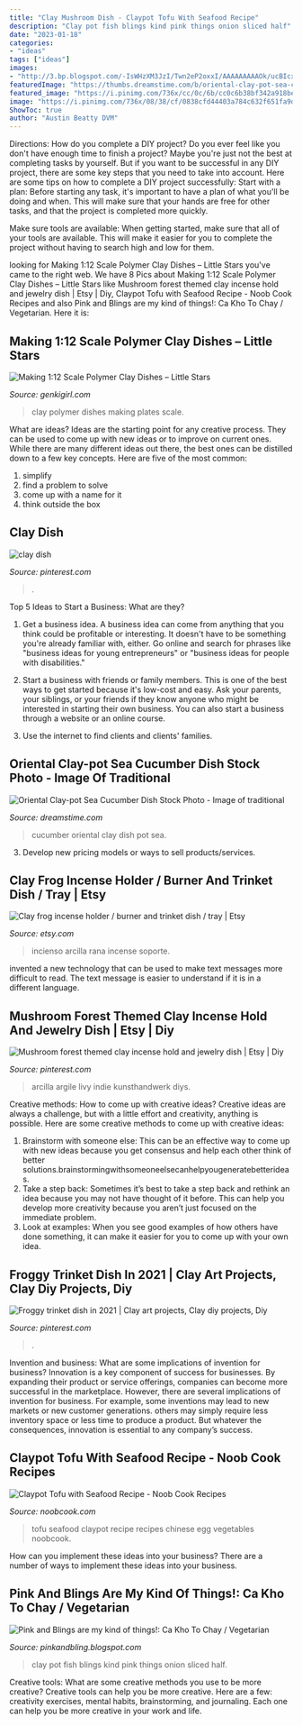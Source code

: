 ```yaml
---
title: "Clay Mushroom Dish - Claypot Tofu With Seafood Recipe"
description: "Clay pot fish blings kind pink things onion sliced half"
date: "2023-01-18"
categories:
- "ideas"
tags: ["ideas"]
images:
- "http://3.bp.blogspot.com/-IsWHzXM3JzI/Twn2eP2oxxI/AAAAAAAAAOk/ucBIcxLsGYk/s1600/384375_10150553625431240_693206239_10646420_611453414_n.jpg"
featuredImage: "https://thumbs.dreamstime.com/b/oriental-clay-pot-sea-cucumber-dish-fried-sweet-bean-30642156.jpg"
featured_image: "https://i.pinimg.com/736x/cc/0c/6b/cc0c6b38bf342a918bef6c659a9cc225.jpg"
image: "https://i.pinimg.com/736x/08/38/cf/0838cfd44403a784c632f651fa9d1cc9.jpg"
ShowToc: true
author: "Austin Beatty DVM"
---
```



Directions: How do you complete a DIY project?
Do you ever feel like you don't have enough time to finish a project? Maybe you're just not the best at completing tasks by yourself. But if you want to be successful in any DIY project, there are some key steps that you need to take into account. Here are some tips on how to complete a DIY project successfully:
Start with a plan: Before starting any task, it's important to have a plan of what you'll be doing and when. This will make sure that your hands are free for other tasks, and that the project is completed more quickly.

Make sure tools are available: When getting started, make sure that all of your tools are available. This will make it easier for you to complete the project without having to search high and low for them.

	

		
looking for Making 1:12 Scale Polymer Clay Dishes – Little Stars you've came to the right web. We have 8 Pics about Making 1:12 Scale Polymer Clay Dishes – Little Stars like Mushroom forest themed clay incense hold and jewelry dish | Etsy | Diy, Claypot Tofu with Seafood Recipe - Noob Cook Recipes and also Pink and Blings are my kind of things!: Ca Kho To Chay / Vegetarian. Here it is:
		
    
## Making 1:12 Scale Polymer Clay Dishes – Little Stars

<img loading=lazy src="http://www.genkigirl.com/dollyblog/wp-content/uploads/2011/05/plates.jpg" onerror="this.onerror=null;this.src='https://tse1.mm.bing.net/th?id=OIP.-xcmhUvUvOvh_5IB5zPVCQHaFj&amp;pid=15.1';" alt="Making 1:12 Scale Polymer Clay Dishes – Little Stars">

_Source: genkigirl.com_

>clay polymer dishes making plates scale. 

	

What are ideas?
Ideas are the starting point for any creative process. They can be used to come up with new ideas or to improve on current ones. While there are many different ideas out there, the best ones can be distilled down to a few key concepts. Here are five of the most common:
1. simplify
2. find a problem to solve
3. come up with a name for it
4. think outside the box

    
## Clay Dish

<img loading=lazy src="https://i.pinimg.com/736x/cc/0c/6b/cc0c6b38bf342a918bef6c659a9cc225.jpg" onerror="this.onerror=null;this.src='https://tse2.mm.bing.net/th?id=OIP.mT5Q_KKu7sWu6QIYgDH49wHaHa&amp;pid=15.1';" alt="clay dish">

_Source: pinterest.com_

>. 

	

Top 5 Ideas to Start a Business: What are they?
1. Get a business idea. A business idea can come from anything that you think could be profitable or interesting. It doesn't have to be something you're already familiar with, either. Go online and search for phrases like "business ideas for young entrepreneurs" or "business ideas for people with disabilities."
2. Start a business with friends or family members. This is one of the best ways to get started because it's low-cost and easy. Ask your parents, your siblings, or your friends if they know anyone who might be interested in starting their own business. You can also start a business through a website or an online course.

3. Use the internet to find clients and clients' families.

    
## Oriental Clay-pot Sea Cucumber Dish Stock Photo - Image Of Traditional

<img loading=lazy src="https://thumbs.dreamstime.com/b/oriental-clay-pot-sea-cucumber-dish-fried-sweet-bean-30642156.jpg" onerror="this.onerror=null;this.src='https://tse4.mm.bing.net/th?id=OIP.G27MlNcoY70-1KGt59xykAHaJd&amp;pid=15.1';" alt="Oriental Clay-pot Sea Cucumber Dish Stock Photo - Image of traditional">

_Source: dreamstime.com_

>cucumber oriental clay dish pot sea. 

	

3. Develop new pricing models or ways to sell products/services.

    
## Clay Frog Incense Holder / Burner And Trinket Dish / Tray | Etsy

<img loading=lazy src="https://i.etsystatic.com/25650469/r/il/d5c26c/3165578388/il_1140xN.3165578388_dctf.jpg" onerror="this.onerror=null;this.src='https://tse1.mm.bing.net/th?id=OIP._JwVwB3Tq5hxMqIj647IBAHaJ4&amp;pid=15.1';" alt="Clay frog incense holder / burner and trinket dish / tray | Etsy">

_Source: etsy.com_

>incienso arcilla rana incense soporte. 

	

invented a new technology that can be used to make text messages more difficult to read. The text message is easier to understand if it is in a different language.

    
## Mushroom Forest Themed Clay Incense Hold And Jewelry Dish | Etsy | Diy

<img loading=lazy src="https://i.pinimg.com/originals/c4/56/8a/c4568aa9412624710f586c8e0e1b94bb.jpg" onerror="this.onerror=null;this.src='https://tse4.mm.bing.net/th?id=OIP.HatLVp7DUhoa7aErAdQrqgHaGt&amp;pid=15.1';" alt="Mushroom forest themed clay incense hold and jewelry dish | Etsy | Diy">

_Source: pinterest.com_

>arcilla argile livy indie kunsthandwerk diys. 

	

Creative methods: How to come up with creative ideas?
Creative ideas are always a challenge, but with a little effort and creativity, anything is possible. Here are some creative methods to come up with creative ideas:
1. Brainstorm with someone else: This can be an effective way to come up with new ideas because you get consensus and help each other think of better solutions.brainstormingwithsomeoneelsecanhelpyougeneratebetterideas.
2. Take a step back: Sometimes it’s best to take a step back and rethink an idea because you may not have thought of it before. This can help you develop more creativity because you aren’t just focused on the immediate problem.
3. Look at examples: When you see good examples of how others have done something, it can make it easier for you to come up with your own idea.

    
## Froggy Trinket Dish In 2021 | Clay Art Projects, Clay Diy Projects, Diy

<img loading=lazy src="https://i.pinimg.com/736x/08/38/cf/0838cfd44403a784c632f651fa9d1cc9.jpg" onerror="this.onerror=null;this.src='https://tse3.mm.bing.net/th?id=OIP.QyZjh4hx0oDy5Mu2Jgtq3QHaNJ&amp;pid=15.1';" alt="Froggy trinket dish in 2021 | Clay art projects, Clay diy projects, Diy">

_Source: pinterest.com_

>. 

	

Invention and business: What are some implications of invention for business?
Innovation is a key component of success for businesses. By expanding their product or service offerings, companies can become more successful in the marketplace. However, there are several implications of invention for business. For example, some inventions may lead to new markets or new customer generations. others may simply require less inventory space or less time to produce a product. But whatever the consequences, innovation is essential to any company’s success.

    
## Claypot Tofu With Seafood Recipe - Noob Cook Recipes

<img loading=lazy src="http://www.noobcook.com/wp-content/uploads/2014/03/claypottofuseafood.jpg" onerror="this.onerror=null;this.src='https://tse4.mm.bing.net/th?id=OIP.RHgYKfsC2XmC85IjH5u87AHaFj&amp;pid=15.1';" alt="Claypot Tofu with Seafood Recipe - Noob Cook Recipes">

_Source: noobcook.com_

>tofu seafood claypot recipe recipes chinese egg vegetables noobcook. 

	

How can you implement these ideas into your business?
There are a number of ways to implement these ideas into your business.

    
## Pink And Blings Are My Kind Of Things!: Ca Kho To Chay / Vegetarian

<img loading=lazy src="http://3.bp.blogspot.com/-IsWHzXM3JzI/Twn2eP2oxxI/AAAAAAAAAOk/ucBIcxLsGYk/s1600/384375_10150553625431240_693206239_10646420_611453414_n.jpg" onerror="this.onerror=null;this.src='https://tse3.mm.bing.net/th?id=OIP.DiMQiFBzlAZi3KAx_WOVqAHaNJ&amp;pid=15.1';" alt="Pink and Blings are my kind of things!: Ca Kho To Chay / Vegetarian">

_Source: pinkandbling.blogspot.com_

>clay pot fish blings kind pink things onion sliced half. 

	

Creative tools: What are some creative methods you use to be more creative?
Creative tools can help you be more creative. Here are a few: creativity exercises, mental habits, brainstorming, and journaling. Each one can help you be more creative in your work and life.

